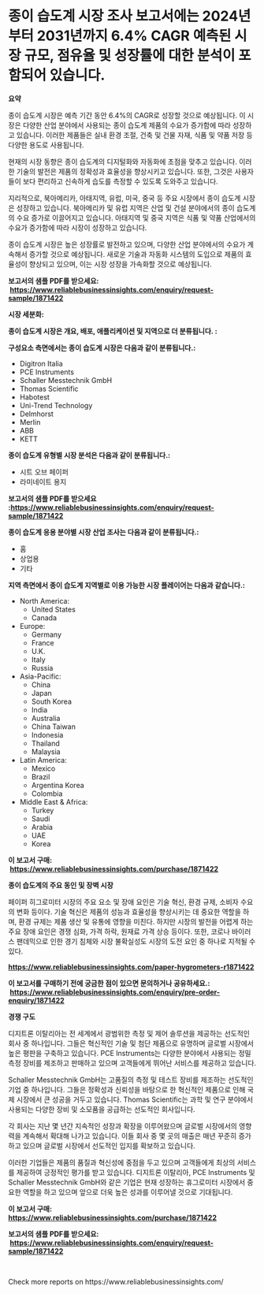 <p><h1>종이 습도계 시장 조사 보고서에는 2024년부터 2031년까지 6.4% CAGR 예측된 시장 규모, 점유율 및 성장률에 대한 분석이 포함되어 있습니다.</h1></p><p><strong>요약</strong></p>
<p><p>종이 습도계 시장은 예측 기간 동안 6.4%의 CAGR로 성장할 것으로 예상됩니다. 이 시장은 다양한 산업 분야에서 사용되는 종이 습도계 제품의 수요가 증가함에 따라 성장하고 있습니다. 이러한 제품들은 실내 환경 조절, 건축 및 건물 자재, 식품 및 약품 저장 등 다양한 용도로 사용됩니다.</p><p>현재의 시장 동향은 종이 습도계의 디지털화와 자동화에 초점을 맞추고 있습니다. 이러한 기술의 발전은 제품의 정확성과 효율성을 향상시키고 있습니다. 또한, 그것은 사용자들이 보다 편리하고 신속하게 습도를 측정할 수 있도록 도와주고 있습니다.</p><p>지리적으로, 북아메리카, 아태지역, 유럽, 미국, 중국 등 주요 시장에서 종이 습도계 시장은 성장하고 있습니다. 북아메리카 및 유럽 지역은 산업 및 건설 분야에서의 종이 습도계의 수요 증가로 이끌어지고 있습니다. 아태지역 및 중국 지역은 식품 및 약품 산업에서의 수요가 증가함에 따라 시장이 성장하고 있습니다.</p><p>종이 습도계 시장은 높은 성장률로 발전하고 있으며, 다양한 산업 분야에서의 수요가 계속해서 증가할 것으로 예상됩니다. 새로운 기술과 자동화 시스템의 도입으로 제품의 효율성이 향상되고 있으며, 이는 시장 성장을 가속화할 것으로 예상됩니다.</p></p>
<p><strong>보고서의 샘플 PDF를 받으세요: &nbsp;<a href="https://www.reliablebusinessinsights.com/enquiry/request-sample/1871422">https://www.reliablebusinessinsights.com/enquiry/request-sample/1871422</a></strong></p>
<p><strong>시장 세분화:</strong></p>
<p><strong> 종이 습도계 시장은 개요, 배포, 애플리케이션 및 지역으로 더 분류됩니다. :</strong></p>
<p><strong>구성요소 측면에서는 종이 습도계 시장은 다음과 같이 분류됩니다.:</strong></p>
<p><ul><li>Digitron Italia</li><li>PCE Instruments</li><li>Schaller Messtechnik GmbH</li><li>Thomas Scientific</li><li>Habotest</li><li>Uni-Trend Technology</li><li>Delmhorst</li><li>Merlin</li><li>ABB</li><li>KETT</li></ul></p>
<p><strong> 종이 습도계 유형별 시장 분석은 다음과 같이 분류됩니다.:</strong></p>
<p><ul><li>시트 오브 페이퍼</li><li>라미네이트 용지</li></ul></p>
<p><strong>보고서의 샘플 PDF를 받으세요 :<a href="https://www.reliablebusinessinsights.com/enquiry/request-sample/1871422">https://www.reliablebusinessinsights.com/enquiry/request-sample/1871422</a></strong></p>
<p><strong> 종이 습도계 응용 분야별 시장 산업 조사는 다음과 같이 분류됩니다.:</strong></p>
<p><ul><li>홈</li><li>상업용</li><li>기타</li></ul></p>
<p><strong>지역 측면에서 종이 습도계 지역별로 이용 가능한 시장 플레이어는 다음과 같습니다.:</strong></p>
<p><ul>
    <li>
        North America:
        <ul>
            <li>United States</li>
            <li>Canada</li>
        </ul>
    </li>
    <li>
        Europe:
        <ul>
            <li>Germany</li>
            <li>France</li>
            <li>U.K.</li>
            <li>Italy</li>
            <li>Russia</li>
        </ul>
    </li>
    <li>
        Asia-Pacific:
        <ul>
            <li>China</li>
            <li>Japan</li>
            <li>South Korea</li>
            <li>India</li>
            <li>Australia</li>
            <li>China Taiwan</li>
            <li>Indonesia</li>
            <li>Thailand</li>
            <li>Malaysia</li>
        </ul>
    </li>
    <li>
        Latin America:
        <ul>
            <li>Mexico</li>
            <li>Brazil</li>
            <li>Argentina Korea</li>
            <li>Colombia</li>
        </ul>
    </li>
    <li>
        Middle East & Africa:
        <ul>
            <li>Turkey</li>
            <li>Saudi</li>
            <li>Arabia</li>
            <li>UAE</li>
            <li>Korea</li>
        </ul>
    </li>
    </ul></p>
<p><strong>이 보고서 구매: &nbsp;<a href="https://www.reliablebusinessinsights.com/purchase/1871422">https://www.reliablebusinessinsights.com/purchase/1871422</a></strong></p>
<p><strong>종이 습도계의 주요 동인 및 장벽 시장</strong></p>
<p><p>페이퍼 히그로미터 시장의 주요 요소 및 장애 요인은 기술 혁신, 환경 규제, 소비자 수요의 변화 등이다. 기술 혁신은 제품의 성능과 효율성을 향상시키는 데 중요한 역할을 하며, 환경 규제는 제품 생산 및 유통에 영향을 미친다. 하지만 시장의 발전을 어렵게 하는 주요 장애 요인은 경쟁 심화, 가격 하락, 원재료 가격 상승 등이다. 또한, 코로나 바이러스 팬데믹으로 인한 경기 침체와 시장 불확실성도 시장의 도전 요인 중 하나로 지적될 수 있다.</p></p>
<p><strong><a href="https://www.reliablebusinessinsights.com/paper-hygrometers-r1871422">https://www.reliablebusinessinsights.com/paper-hygrometers-r1871422</a></strong></p>
<p><strong>이 보고서를 구매하기 전에 궁금한 점이 있으면 문의하거나 공유하세요.: &nbsp;<a href="https://www.reliablebusinessinsights.com/enquiry/pre-order-enquiry/1871422">https://www.reliablebusinessinsights.com/enquiry/pre-order-enquiry/1871422</a></strong></p>
<p><strong>경쟁 구도</strong></p>
<p><p>디지트론 이탈리아는 전 세계에서 광범위한 측정 및 제어 솔루션을 제공하는 선도적인 회사 중 하나입니다. 그들은 혁신적인 기술 및 첨단 제품으로 유명하며 글로벌 시장에서 높은 평판을 구축하고 있습니다. PCE Instruments는 다양한 분야에서 사용되는 정밀 측정 장비를 제조하고 판매하고 있으며 고객들에게 뛰어난 서비스를 제공하고 있습니다. </p><p>Schaller Messtechnik GmbH는 고품질의 측정 및 테스트 장비를 제조하는 선도적인 기업 중 하나입니다. 그들은 정확성과 신뢰성을 바탕으로 한 혁신적인 제품으로 인해 국제 시장에서 큰 성공을 거두고 있습니다. Thomas Scientific는 과학 및 연구 분야에서 사용되는 다양한 장비 및 소모품을 공급하는 선도적인 회사입니다. </p><p>각 회사는 지난 몇 년간 지속적인 성장과 확장을 이루어왔으며 글로벌 시장에서의 영향력을 계속해서 확대해 나가고 있습니다. 이들 회사 중 몇 곳의 매출은 매년 꾸준히 증가하고 있으며 글로벌 시장에서 선도적인 입지를 확보하고 있습니다. </p><p>이러한 기업들은 제품의 품질과 혁신성에 중점을 두고 있으며 고객들에게 최상의 서비스를 제공하여 긍정적인 평가를 받고 있습니다. 디지트론 이탈리아, PCE Instruments 및 Schaller Messtechnik GmbH와 같은 기업은 현재 성장하는 휴그로미터 시장에서 중요한 역할을 하고 있으며 앞으로 더욱 높은 성과를 이루어낼 것으로 기대됩니다.</p></p>
<p><strong>이 보고서 구매: &nbsp; <a href="https://www.reliablebusinessinsights.com/purchase/1871422">https://www.reliablebusinessinsights.com/purchase/1871422</a></strong></p>
<p><strong>보고서의 샘플 PDF를 받으세요: &nbsp;<a href="https://www.reliablebusinessinsights.com/enquiry/request-sample/1871422">https://www.reliablebusinessinsights.com/enquiry/request-sample/1871422</a></strong><strong></strong></p>
<p>&nbsp;</p>
<p>Check more reports on https://www.reliablebusinessinsights.com/</p>